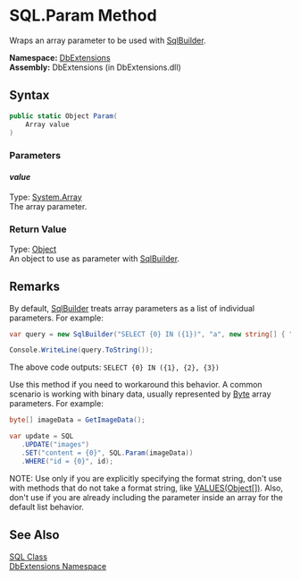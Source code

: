SQL.Param Method
================
Wraps an array parameter to be used with [SqlBuilder][1].

**Namespace:** [DbExtensions][2]  
**Assembly:** DbExtensions (in DbExtensions.dll)

Syntax
------

```csharp
public static Object Param(
	Array value
)
```

### Parameters

#### *value*
Type: [System.Array][3]  
The array parameter.

### Return Value
Type: [Object][4]  
An object to use as parameter with [SqlBuilder][1].

Remarks
-------

By default, [SqlBuilder][1] treats array parameters as a list of individual parameters. For example:

```csharp
var query = new SqlBuilder("SELECT {0} IN ({1})", "a", new string[] { "a", "b", "c" });

Console.WriteLine(query.ToString());
```

The above code outputs: `SELECT {0} IN ({1}, {2}, {3})`

Use this method if you need to workaround this behavior. A common scenario is working with binary data, usually represented by [Byte][5] array parameters. For example:

```csharp
byte[] imageData = GetImageData();

var update = SQL
   .UPDATE("images")
   .SET("content = {0}", SQL.Param(imageData))
   .WHERE("id = {0}", id);
```

NOTE: Use only if you are explicitly specifying the format string, don't use with methods that do not take a format string, like [VALUES(Object[])][6]. Also, don't use if you are already including the parameter inside an array for the default list behavior.


See Also
--------
[SQL Class][7]  
[DbExtensions Namespace][2]  

[1]: ../SqlBuilder/README.md
[2]: ../README.md
[3]: http://msdn.microsoft.com/en-us/library/czz5hkty
[4]: http://msdn.microsoft.com/en-us/library/e5kfa45b
[5]: http://msdn.microsoft.com/en-us/library/yyb1w04y
[6]: ../SqlBuilder/VALUES.md
[7]: README.md